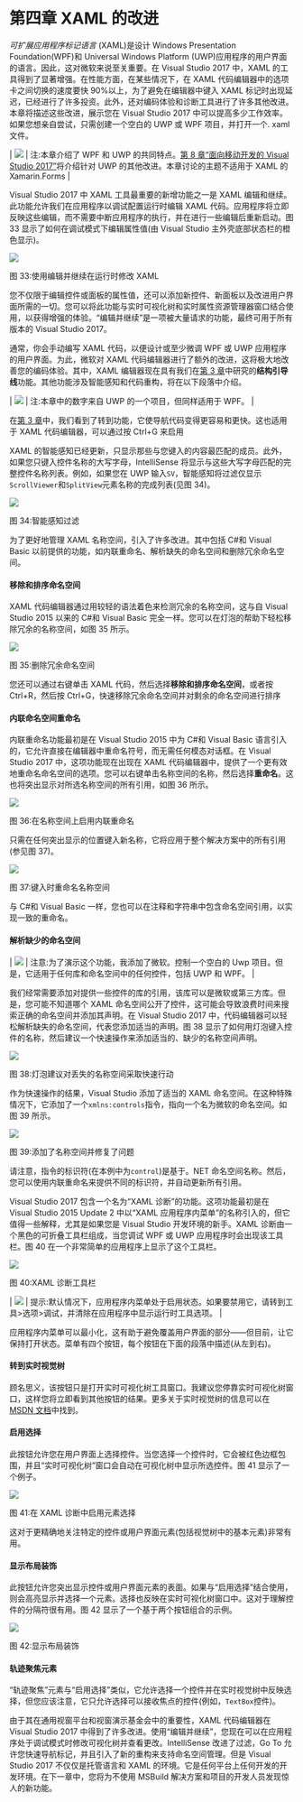 # 第四章 XAML 的改进

*可扩展应用程序标记语言* (XAML)是设计 Windows Presentation Foundation(WPF)和 Universal Windows Platform (UWP)应用程序的用户界面的语言。因此，这对微软来说至关重要。在 Visual Studio 2017 中，XAML 的工具得到了显著增强。在性能方面，在某些情况下，在 XAML 代码编辑器中的选项卡之间切换的速度要快 90%以上，为了避免在编辑器中键入 XAML 标记时出现延迟，已经进行了许多投资。此外，还对编码体验和诊断工具进行了许多其他改进。本章将描述这些改进，展示您在 Visual Studio 2017 中可以提高多少工作效率。如果您想亲自尝试，只需创建一个空白的 UWP 或 WPF 项目，并打开一个. xaml 文件。

| ![](../images/00008.gif) | 注:本章介绍了 WPF 和 UWP 的共同特点。[第 8 章“面向移动开发的 Visual Studio 2017”](8.html#_Chapter_8_)将介绍针对 UWP 的其他改进。本章讨论的主题不适用于 XAML 的 Xamarin.Forms |

Visual Studio 2017 中 XAML 工具最重要的新增功能之一是 XAML 编辑和继续。此功能允许我们在应用程序以调试配置运行时编辑 XAML 代码。应用程序将立即反映这些编辑，而不需要中断应用程序的执行，并在进行一些编辑后重新启动。图 33 显示了如何在调试模式下编辑属性值(由 Visual Studio 主外壳底部状态栏的橙色显示)。

![](../images/00037.jpeg)

图 33:使用编辑并继续在运行时修改 XAML

您不仅限于编辑控件或面板的属性值，还可以添加新控件、新面板以及改进用户界面所需的一切。您可以将此功能与实时可视化树和实时属性资源管理器窗口结合使用，以获得增强的体验。“编辑并继续”是一项被大量请求的功能，最终可用于所有版本的 Visual Studio 2017。

通常，你会手动编写 XAML 代码，以便设计或至少微调 WPF 或 UWP 应用程序的用户界面。为此，微软对 XAML 代码编辑器进行了额外的改进，这将极大地改善您的编码体验。其中，XAML 编辑器现在具有我们在[第 3 章](3.html#structureGuideLines)中研究的**结构引导线**功能。其他功能涉及智能感知和代码重构，将在以下段落中介绍。

| ![](../images/00008.gif) | 注:本章中的数字来自 UWP 的一个项目，但同样适用于 WPF。 |

在[第 3 章](3.html#navigatingCodewGoTo)中，我们看到了转到功能，它使导航代码变得更容易和更快。这也适用于 XAML 代码编辑器，可以通过按 Ctrl+G 来启用

XAML 的智能感知已经更新，只显示那些与您键入的内容最匹配的成员。此外，如果您只键入控件名称的大写字母，IntelliSense 将显示与这些大写字母匹配的完整控件名称列表。例如，如果您在 UWP 输入`SV`，智能感知将过滤仅显示`ScrollViewer`和`SplitView`元素名称的完成列表(见图 34)。

![](../images/00038.jpeg)

图 34:智能感知过滤

为了更好地管理 XAML 名称空间，引入了许多改进。其中包括 C#和 Visual Basic 以前提供的功能，如内联重命名、解析缺失的命名空间和删除冗余命名空间。

#### 移除和排序命名空间

XAML 代码编辑器通过用较轻的语法着色来检测冗余的名称空间，这与自 Visual Studio 2015 以来的 C#和 Visual Basic 完全一样。您可以在灯泡的帮助下轻松移除冗余的名称空间，如图 35 所示。

![](../images/00039.jpeg)

图 35:删除冗余命名空间

您还可以通过右键单击 XAML 代码，然后选择**移除和排序命名空间**，或者按 Ctrl+R，然后按 Ctrl+G，快速移除冗余命名空间并对剩余的命名空间进行排序

#### 内联命名空间重命名

内联重命名功能最初是在 Visual Studio 2015 中为 C#和 Visual Basic 语言引入的，它允许直接在编辑器中重命名符号，而无需任何模态对话框。在 Visual Studio 2017 中，这项功能现在出现在 XAML 代码编辑器中，提供了一个更有效地重命名命名空间的选项。您可以右键单击名称空间的名称，然后选择**重命名**。这也将突出显示对所选名称空间的所有引用，如图 36 所示。

![](../images/00040.jpeg)

图 36:在名称空间上启用内联重命名

只需在任何突出显示的位置键入新名称，它将应用于整个解决方案中的所有引用(参见图 37)。

![](../images/00041.jpeg)

图 37:键入时重命名名称空间

与 C#和 Visual Basic 一样，您也可以在注释和字符串中包含命名空间引用，以实现一致的重命名。

#### 解析缺少的命名空间

| ![](../images/00008.gif) | 注意:为了演示这个功能，我添加了微软。控制一个空白的 Uwp 项目。但是，它适用于任何库和命名空间中的任何控件，包括 UWP 和 WPF。 |

我们经常需要添加对提供一些控件的库的引用，该库可以是微软或第三方库。但是，您可能不知道哪个 XAML 命名空间公开了控件，这可能会导致浪费时间来搜索正确的命名空间并添加其声明。在 Visual Studio 2017 中，代码编辑器可以轻松解析缺失的命名空间，代表您添加适当的声明。图 38 显示了如何用灯泡键入控件的名称，然后建议一个快速操作来添加适当的、缺少的名称空间声明。

![](../images/00042.jpeg)

图 38:灯泡建议对丢失的名称空间采取快速行动

作为快速操作的结果，Visual Studio 添加了适当的 XAML 命名空间。在这种特殊情况下，它添加了一个`xmlns:controls`指令，指向一个名为微软的命名空间。如图 39 所示。

![](../images/00043.jpeg)

图 39:添加了名称空间并修复了问题

请注意，指令的标识符(在本例中为`control`)是基于。NET 命名空间名称。然后，您可以使用内联重命名来提供不同的标识符，并自动更新所有引用。

Visual Studio 2017 包含一个名为“XAML 诊断”的功能。这项功能最初是在 Visual Studio 2015 Update 2 中以“XAML 应用程序内菜单”的名称引入的，但它值得一些解释，尤其是如果您是 Visual Studio 开发环境的新手。XAML 诊断由一个黑色的可折叠工具栏组成，当您调试 WPF 或 UWP 应用程序时会出现该工具栏。图 40 在一个非常简单的应用程序上显示了这个工具栏。

![](../images/00044.jpeg)

图 40:XAML 诊断工具栏

| ![](../images/00003.gif) | 提示:默认情况下，应用程序内菜单处于启用状态。如果要禁用它，请转到工具>选项>调试，并清除在应用程序中显示运行时工具选项。 |

应用程序内菜单可以最小化，这有助于避免覆盖用户界面的部分——但目前，让它保持打开状态。菜单有四个按钮，每个按钮在下面的段落中描述(从左到右)。

#### 转到实时视觉树

顾名思义，该按钮只是打开实时可视化树工具窗口。我建议您停靠实时可视化树窗口，这样您将立即看到其他按钮的结果。更多关于实时视觉树的信息可以在 [MSDN 文档](https://msdn.microsoft.com/en-us/library/mt270227.aspx)中找到。

#### 启用选择

此按钮允许您在用户界面上选择控件。当您选择一个控件时，它会被红色边框包围，并且“实时可视化树”窗口会自动在可视化树中显示所选控件。图 41 显示了一个例子。

![](../images/00045.jpeg)

图 41:在 XAML 诊断中启用元素选择

这对于更精确地关注特定的控件或用户界面元素(包括视觉树中的基本元素)非常有用。

#### 显示布局装饰

此按钮允许您突出显示控件或用户界面元素的表面。如果与“启用选择”结合使用，则会高亮显示并选择一个元素。选择也反映在实时可视化树窗口中。这对于理解控件的分隔符很有用。图 42 显示了一个基于两个按钮组合的示例。

![](../images/00046.jpeg)

图 42:显示布局装饰

#### 轨迹聚焦元素

“轨迹聚焦”元素与“启用选择”类似，它允许选择一个控件并在实时视觉树中反映选择，但您应该注意，它只允许选择可以接收焦点的控件(例如，`TextBox`控件)。

由于其在通用视窗平台和视窗演示基金会中的重要性，XAML 代码编辑器在 Visual Studio 2017 中得到了许多改进。使用“编辑并继续”，您现在可以在应用程序处于调试模式时修改可视化树并查看更改。IntelliSense 改进了过滤，Go To 允许您快速导航标记，并且引入了新的重构来支持命名空间管理。但是 Visual Studio 2017 不仅仅是托管语言和 XAML 的环境。它是任何平台上任何开发的开发环境。在下一章中，您将为不使用 MSBuild 解决方案和项目的开发人员发现惊人的新功能。